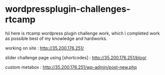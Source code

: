 # wordpressplugin-challenges-rtcamp
hii here is rtcamp wordpress plugin challenge work, which i completed work as possible best of my knowledge and hardworks.

working on site : http://35.200.176.251/

slider challenge page using [shortcodes] : http://35.200.176.251/blog/ 

custom metabox : http://35.200.176.251/wp-admin/post-new.php




